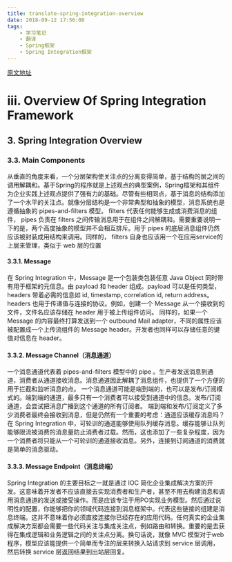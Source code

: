 ```yaml
---
title: translate-spring-integration-overview
date: 2018-09-12 17:56:00
tags:
    - 学习笔记
    - 翻译
    - Spring框架
    - Spring Integration框架
---
```


[原文地址](https://docs.spring.io/spring-integration/reference/html/overview.html)

# iii. Overview Of Spring Integration Framework

## 3. Spring Integration Overview

### 3.3. Main Components
从垂直的角度来看，一个分层架构使关注点的分离变得简单，基于结构的层之间的调用解耦和。基于Spring的程序就是上述观点的典型案例，Spring框架和其组件为企业实践上述观点提供了强有力的基础。尽管有些相同点，基于消息的结构添加了一个水平的关注点。就像分层结构是一个非常典型和抽象的模型，消息系统也是遵循抽象的 pipes-and-filters 模型。 filters 代表任何能够生成或消费消息的组件， pipes 负责在 filters 之间传输消息用于在组件之间解耦和。需要重要说明一下的是，两个高度抽象的模型并不会相互排斥。用于 pipes 的底层消息组件仍然应该被封装成用结构来调用。同样的， filters 自身也应该用一个在应用service的上层来管理，类似于 web 层的位置

#### 3.3.1. Message
在 Spring Integration 中，Message 是一个包装类包装任意 Java Object 同时带有用于框架的元信息。由 payload 和 header 组成。payload 可以是任何类型，headers 带着必需的信息如 id, timestamp, correlation id, return address。 headers 也用于传递值与连接的协议。例如，创建一个 Message 从一个接收到的文件，文件名应该存储在 header 用于被上传组件访问。 同样的，如果一个 Message 的内容最终打算发送到一个 outbound Mail adapter，不同的属性应该被配置成一个上传流组件的 Message header。开发者也同样可以存储任意的键值对信息在 header。

#### 3.3.2. Message Channel（消息通道）
一个消息通道代表着 pipes-and-filters 模型中的 pipe 。生产者发送消息到通道，消费者从通道接收消息。消息通道因此解耦了消息组件，也提供了一个方便的用于拦截和监听消息的点。
一个消息通道可能是端到端的，也可以是发布/订阅模式的。端到端的通道，最多只有一个消费者可以接受到通道中的信息。发布/订阅通道，会尝试把消息广播到这个通道的所有订阅者。
端到端和发布/订阅定义了多少消费者最终会接收到消息，但是仍然有一个重要的考虑：通道应该缓存消息吗？在 Spring Integration 中，可轮训的通道能够使用队列缓存消息。缓存能够让队列能够限流被消费的消息量防止消费者过载。然而，这也添加了一些复杂程度，因为一个消费者将只能从一个可轮训的通道接收消息。另外，连接到订阅通道的消费就是简单的消息驱动。

#### 3.3.3. Message Endpoint（消息终端）
Spring Integration 的主要目标之一就是通过 IOC 简化企业集成解决方案的开发。这意味着开发者不应该直接去实现消费者和生产者，甚至不用去构建消息和调用消息通道的发送或接受操作。而是应该专注于用PO实现业务模型。然后通过说明性的配置，你能够把你的领域代码连接到消息框架中。代表这些链接的组建是消息终端。这并不意味着你必须直接连接你已经存在的应用代码。任何真实的企业集成解决方案都会需要一些代码关注与集成关注点，例如路由和转换。重要的是去获得在集成逻辑和业务逻辑之间的关注点分离。换句话说，就像 MVC 模型对于web程序，模型应该能提供一个简单而专注的层来转换入站请求到 service 层调用，然后转换 service 层返回结果到出站层回复。

